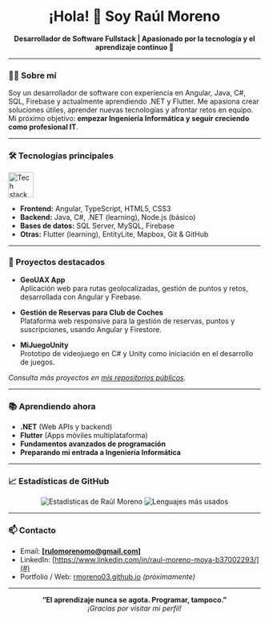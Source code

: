 <h1 align="center">¡Hola! 👋 Soy Raúl Moreno</h1>
<p align="center">
  <b>Desarrollador de Software Fullstack | Apasionado por la tecnología y el aprendizaje continuo 🚀</b>
</p>

---

### 🧑‍💻 Sobre mí

Soy un desarrollador de software con experiencia en Angular, Java, C#, SQL, Firebase y actualmente aprendiendo .NET y Flutter. Me apasiona crear soluciones útiles, aprender nuevas tecnologías y afrontar retos en equipo.  
Mi próximo objetivo: **empezar Ingeniería Informática y seguir creciendo como profesional IT**.

---

### 🛠️ Tecnologías principales

<img src="https://skillicons.dev/icons?i=angular,java,cs,typescript,html,css,firebase,git,github,dotnet,flutter" alt="Tech stack" height="50" />

- **Frontend:** Angular, TypeScript, HTML5, CSS3  
- **Backend:** Java, C#, .NET (learning), Node.js (básico)  
- **Bases de datos:** SQL Server, MySQL, Firebase  
- **Otras:** Flutter (learning), EntityLite, Mapbox, Git & GitHub

---

### 🚀 Proyectos destacados

- **GeoUAX App**  
  Aplicación web para rutas geolocalizadas, gestión de puntos y retos, desarrollada con Angular y Firebase.

- **Gestión de Reservas para Club de Coches**  
  Plataforma web responsive para la gestión de reservas, puntos y suscripciones, usando Angular y Firestore.

- **MiJuegoUnity**  
  Prototipo de videojuego en C# y Unity como iniciación en el desarrollo de juegos.

_Consulta más proyectos en [mis repositorios públicos](https://github.com/rmoreno03?tab=repositories)._

---

### 📚 Aprendiendo ahora

- **.NET** (Web APIs y backend)
- **Flutter** (Apps móviles multiplataforma)
- **Fundamentos avanzados de programación**
- **Preparando mi entrada a Ingeniería Informática**

---

### 📈 Estadísticas de GitHub

<p align="center">
  <img src="https://github-readme-stats.vercel.app/api?username=rmoreno03&show_icons=true&theme=dark" alt="Estadísticas de Raúl Moreno" />
  <img src="https://github-readme-stats.vercel.app/api/top-langs/?username=rmoreno03&layout=compact&theme=dark" alt="Lenguajes más usados" />
</p>

---

### 📫 Contacto

- Email: **[rulomorenomo@gmail.com]**
- LinkedIn: [https://www.linkedin.com/in/raul-moreno-moya-b37002293/](#)
- Portfolio / Web: [rmoreno03.github.io](https://rmoreno03.github.io) _(próximamente)_

---

<div align="center">
  <b>“El aprendizaje nunca se agota. Programar, tampoco.”</b>
  <br/>
  <em>¡Gracias por visitar mi perfil!</em>
</div>
